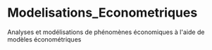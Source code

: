 # Modelisations_Econometriques
Analyses et modélisations de phénomènes économiques à l'aide de modèles économétriques
